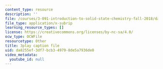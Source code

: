 ```yaml
---
content_type: resource
description: ''
file: /courses/3-091-introduction-to-solid-state-chemistry-fall-2018/da8255ef3df7bcb349798de5a7936de0_btZ-VFW4wpY.srt
file_type: application/x-subrip
learning_resource_types: []
license: https://creativecommons.org/licenses/by-nc-sa/4.0/
ocw_type: OCWFile
resourcetype: Other
title: 3play caption file
uid: da8255ef-3df7-bcb3-4979-8de5a7936de0
video_metadata:
  youtube_id: null
---
```

